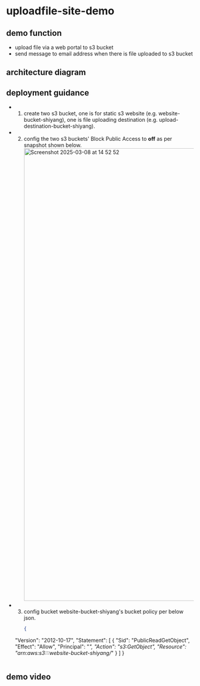 # uploadfile-site-demo

## demo function
  - upload file via a web portal to s3 bucket
  - send message to email address when there is file uploaded to s3 bucket

## architecture diagram

## deployment guidance
  - 1. create two s3 bucket, one is for static s3 website (e.g. website-bucket-shiyang), one is file uploading destination (e.g. upload-destination-bucket-shiyang).
  - 2. config the two s3 buckets' Block Public Access to **off** as per snapshot shown below.
       <img width="1213" alt="Screenshot 2025-03-08 at 14 52 52" src="https://github.com/user-attachments/assets/9d676233-2e8b-46ce-bb5b-05b9e7065da7" />
  - 3. config bucket website-bucket-shiyang's bucket policy per below json.
       ```json
       {
    "Version": "2012-10-17",
    "Statement": [
        {
            "Sid": "PublicReadGetObject",
            "Effect": "Allow",
            "Principal": "*",
            "Action": "s3:GetObject",
            "Resource": "arn:aws:s3:::website-bucket-shiyang/*"
        }
    ]
}

       ```

## demo video
